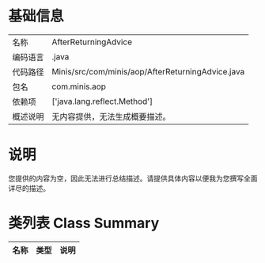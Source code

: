 # 基础信息

|      |      |
|------|------|
| 名称 | AfterReturningAdvice |
| 编码语言 | .java |
| 代码路径 | Minis/src/com/minis/aop/AfterReturningAdvice.java |
| 包名 | com.minis.aop |
| 依赖项 | ['java.lang.reflect.Method'] |
| 概述说明 | 无内容提供，无法生成概要描述。 |

# 说明

您提供的内容为空，因此无法进行总结描述。请提供具体内容以便我为您撰写全面详尽的描述。

# 类列表 Class Summary

| 名称   | 类型  | 说明 |
|-------|------|-------------|




